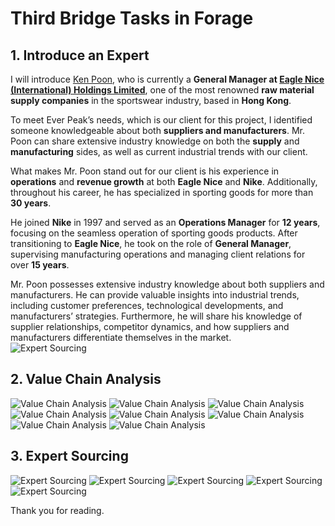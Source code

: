 # Third Bridge Tasks in Forage

## 1. Introduce an Expert
I will introduce [Ken Poon](https://www.linkedin.com/in/ken-poon-67582113/), who is currently a **General Manager at [Eagle Nice (International) Holdings Limited](https://www.eaglenice.com.hk/en/)**, one of the most renowned **raw material supply companies** in the sportswear industry, based in **Hong Kong**. 

To meet Ever Peak’s needs, which is our client for this project, I identified someone knowledgeable about both **suppliers and manufacturers**. Mr. Poon can share extensive industry knowledge on both the **supply** and **manufacturing** sides, as well as current industrial trends with our client.

What makes Mr. Poon stand out for our client is his experience in **operations** and **revenue growth** at both **Eagle Nice** and **Nike**. Additionally, throughout his career, he has specialized in sporting goods for more than **30 years**.

He joined **Nike** in 1997 and served as an **Operations Manager** for **12 years**, focusing on the seamless operation of sporting goods products. After transitioning to **Eagle Nice**, he took on the role of **General Manager**, supervising manufacturing operations and managing client relations for over **15 years**.

Mr. Poon possesses extensive industry knowledge about both suppliers and manufacturers. He can provide valuable insights into industrial trends, including customer preferences, technological developments, and manufacturers’ strategies. Furthermore, he will share his knowledge of supplier relationships, competitor dynamics, and how suppliers and manufacturers differentiate themselves in the market.  
![Expert Sourcing](./Expert%20Sourcing_3.png)
  
## 2. Value Chain Analysis
![Value Chain Analysis](./Value%20Chain%20Analysis_1.png)
![Value Chain Analysis](./Value%20Chain%20Analysis_2.png)
![Value Chain Analysis](./Value%20Chain%20Analysis_3.png)
![Value Chain Analysis](./Value%20Chain%20Analysis_4.png)
![Value Chain Analysis](./Value%20Chain%20Analysis_5.png)
![Value Chain Analysis](./Value%20Chain%20Analysis_6.png)
![Value Chain Analysis](./Value%20Chain%20Analysis_7.png)
![Value Chain Analysis](./Value%20Chain%20Analysis_8.png)

## 3. Expert Sourcing
![Expert Sourcing](./Expert%20Sourcing_1.png)
![Expert Sourcing](./Expert%20Sourcing_2.png)
![Expert Sourcing](./Expert%20Sourcing_3.png)
![Expert Sourcing](./Expert%20Sourcing_4.png)
![Expert Sourcing](./Expert%20Sourcing_5.png)

Thank you for reading.
